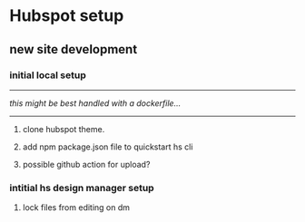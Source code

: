 # Hubspot setup

## new site development

### initial local setup

---

*this might be best handled with a dockerfile...*

---

1. clone hubspot theme.

2. add npm package.json file to quickstart hs cli

3. possible github action for upload?


### intitial hs design manager setup

1. lock files from editing on dm

